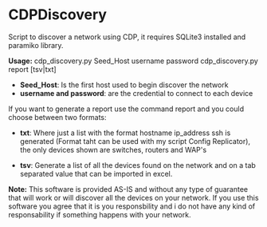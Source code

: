 # CDPDiscovery

Script to discover a network using CDP, it requires SQLite3 installed and paramiko library.

**Usage:**
cdp_discovery.py Seed_Host username password
cdp_discovery.py report [tsv|txt]

- **Seed_Host**: Is the first host used to begin discover the network
- **username and password**: are the credential to connect to each device

If you want to generate a report use the command report and you could choose between two formats:

- **txt**: Where just a list with the format hostname ip_address ssh is generated (Format taht can be used with my script Config Replicator), the only devices shown are switches, routers and WAP's

- **tsv**: Generate a list of all the devices found on the network and on a tab separated value that can be imported in excel.

**Note:** This software is provided AS-IS and without any type of guarantee that will work or will discover all the devices on your network. If you use this software you agree that it is you responsbility and i do not have any kind of responsability if something happens with your network.
